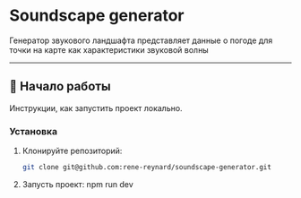 # Soundscape generator

Генератор звукового ландшафта представляет данные о погоде для точки на карте как характеристики звуковой волны

---

## 🚀 Начало работы

Инструкции, как запустить проект локально.

### Установка

1. Клонируйте репозиторий:
   ```bash
   git clone git@github.com:rene-reynard/soundscape-generator.git
2. Запусть проект:
   npm run dev
